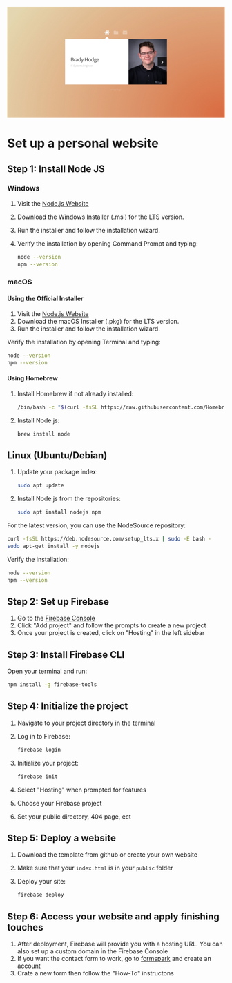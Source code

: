 
![Project Horizon](./thumb.png)

# Set up a personal website

## Step 1: Install Node JS

### Windows

1. Visit the [Node.js Website](https://nodejs.org/)
2. Download the Windows Installer (.msi) for the LTS version.
3. Run the installer and follow the installation wizard.
4. Verify the installation by opening Command Prompt and typing:

   ```bash
   node --version
   npm --version
   ```

### macOS

#### Using the Official Installer

1. Visit the [Node.js Website](https://nodejs.org/)
2. Download the macOS Installer (.pkg) for the LTS version.
3. Run the installer and follow the installation wizard.

Verify the installation by opening Terminal and typing:

```bash
node --version
npm --version
```

#### Using Homebrew

1. Install Homebrew if not already installed:

   ```bash
   /bin/bash -c "$(curl -fsSL https://raw.githubusercontent.com/Homebrew/install/HEAD/install.sh)"
   ```

2. Install Node.js:

   ```bash
   brew install node
   ```

## Linux (Ubuntu/Debian)

1. Update your package index:

   ```bash
   sudo apt update
   ```

2. Install Node.js from the repositories:

   ```bash
   sudo apt install nodejs npm
   ```

For the latest version, you can use the NodeSource repository:

```bash
curl -fsSL https://deb.nodesource.com/setup_lts.x | sudo -E bash -
sudo apt-get install -y nodejs
```

Verify the installation:

```bash
node --version
npm --version
```

## Step 2: Set up Firebase

1. Go to the [Firebase Console](https://console.firebase.google.com/)
2. Click "Add project" and follow the prompts to create a new project
3. Once your project is created, click on "Hosting" in the left sidebar

## Step 3: Install Firebase CLI

Open your terminal and run:

```bash
npm install -g firebase-tools
```

## Step 4: Initialize the project

1. Navigate to your project directory in the terminal
2. Log in to Firebase:

   ```bash
   firebase login
   ```

3. Initialize your project:

   ```bash
   firebase init
   ```

4. Select "Hosting" when prompted for features
5. Choose your Firebase project
6. Set your public directory, 404 page, ect

## Step 5: Deploy a website

1. Download the template from github or create your own website
2. Make sure that your `index.html` is in your `public` folder
3. Deploy your site:

   ```bash
   firebase deploy
   ```

## Step 6: Access your website and apply finishing touches

1. After deployment, Firebase will provide you with a hosting URL. You can also set up a custom domain in the Firebase Console
2. If you want the contact form to work, go to  [formspark](https://dashboard.formspark.io/sign-in) and create an account
3. Crate a new form then follow the "How-To" instructons
